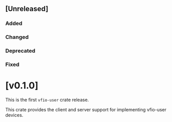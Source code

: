 ## [Unreleased]

### Added

### Changed

### Deprecated

### Fixed

# [v0.1.0]
This is the first `vfio-user` crate release.

This crate provides the client and server support for implementing vfio-user devices.
